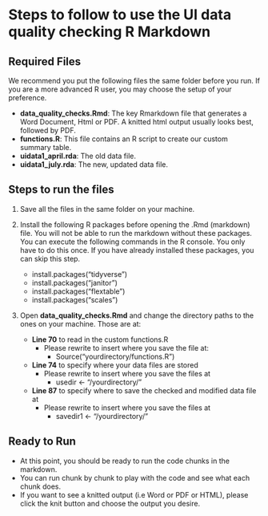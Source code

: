 # Steps to follow to use the UI data quality checking R Markdown

## Required Files
We recommend you put the following files the same folder before you run. If you are a more advanced R user, you may choose the setup of your preference.

* __data_quality_checks.Rmd__: The key Rmarkdown file that generates a Word Document, Html or PDF. A knitted html output usually looks best, followed by PDF.
* __functions.R__: This file contains an R script to create our custom summary table.
* __uidata1_april.rda__: The old data file.
* __uidata1_july.rda__: The new, updated data file.

## Steps to run the files
1) Save all the files in the same folder on your machine.
2) Install the following R packages  before opening the .Rmd (markdown) file. You will not be able to run the markdown without these packages. You can execute the following commands in the R console. You only have to do this once. If you have already installed these packages, you can skip this step.
    * install.packages(“tidyverse”)
    * install.packages(“janitor”)
    * install.packages(“flextable”)
    * install.packages(“scales”)  

3) Open __data_quality_checks.Rmd__ and change the directory paths to the ones on your machine. Those are at:
    * __Line 70__ to read in the custom functions.R
      * Please rewrite to insert where you save the file at:
        * Source(“yourdirectory/functions.R”)
    * __Line 74__ to specify where your data files are stored
      * Please rewrite to insert where you save the files at 
        * usedir <- “/yourdirectory/”
    * __Line 87__ to specify where to save the checked and modified data file at
      * Please rewrite to insert where you save the files at
        * savedir1 <- “/yourdirectory/”
 
## Ready to Run
* At this point, you should be ready to run the code chunks in the markdown.
* You can run chunk by chunk to play with the code and see what each chunk does.
* If you want to see a knitted output (i.e Word or PDF or HTML), please click the knit button and choose the output you desire.

